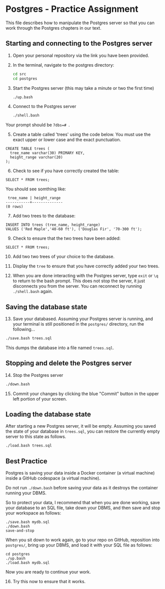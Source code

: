 # Postgres - Practice Assignment

This file describes how to manipulate the
Postgres server so that you can work through the
Postgres chapters in our text.

## Starting and connecting to the Postgres server

1. Open your personal repository via the link you have been provided.

2. In the terminal, navigate to the postgres directory:

    ```bash
    cd src
    cd postgres
    ```

3. Start the Postgres server (this may take a minute or two the first time)

    ```bash
    ./up.bash
    ```

4. Connect to the Postgres server

    ```bash
    ./shell.bash
    ```

Your prompt should be `7dbs=# `.

5. Create a table called 'trees' using the code below. You must use the exact upper or lower case and the exact punctuation.
```
CREATE TABLE trees (
  tree_name varchar(30) PRIMARY KEY, 
  height_range varchar(20)
);
```

6. Check to see if you have correctly created the table:
```
SELECT * FROM trees;
```
You should see somthing like: 
```
 tree_name | height_range 
-----------+--------------
(0 rows)
```

7. Add two trees to the database:
```
INSERT INTO trees (tree_name, height_range)
VALUES ('Red Maple','40-60 ft'), ('Douglas Fir', '70-300 ft');
```

9. Check to ensure that the two trees have been added:
```
SELECT * FROM trees;
```
10. Add two two trees of your choice to the database.
11. Display the ```tree``` to ensure that you have correctly added your two trees. 
    
12. When you are done interacting with the Postgres server, type `exit` or `\q`
to return to the bash prompt. This does not stop the server, it just
disconnects you from the server. You can reconnect by running `./shell.bash`
again.

## Saving the database state

13. Save your databased. Assuming your Postgres server is running, and your terminal is still
positioned in the `postgres/` directory, run the following...

```bash
./save.bash trees.sql
```

This dumps the database into a file named `trees.sql`.

## Stopping and delete the Postgres server
14. Stop the Postgres server
```bash
./down.bash
```

15. Commit your changes by clicking the blue "Commit" button in the upper left portion
of your screen.

## Loading the database state

After starting a new Postgres server, it will be
empty. Assuming you saved the state of your database
in `trees.sql`, you can restore the currently empty
server to this state as follows.

```bash
./load.bash trees.sql
```

## Best Practice

Postgres is saving your data inside a Docker container (a virtual machine)
inside a GitHub codespace (a virtual machine).

Do not run `./down.bash` before saving your data as it
destroys the container running your DBMS.

So to protect your data, I recommend that when you are done working,
save your database to an SQL file, take down your DBMS, and then
save and stop your workspace as follows:

    ./save.bash mydb.sql
    ./down.bash
    save-and-stop

When you sit down to work again, go to your repo on GitHub, reposition
into `postgres/`, bring up your DBMS, and load it with your SQL file as
follows:

    cd postgres
    ./up.bash
    ./load.bash mydb.sql

Now you are ready to continue your work.

16. Try this now to ensure that it works. 
